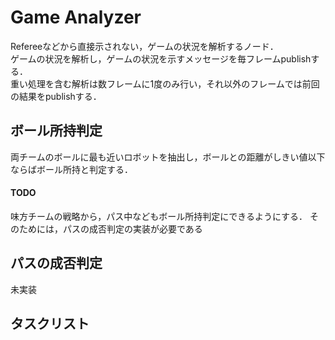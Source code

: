 # Game Analyzer

Refereeなどから直接示されない，ゲームの状況を解析するノード．  
ゲームの状況を解析し，ゲームの状況を示すメッセージを毎フレームpublishする．  
重い処理を含む解析は数フレームに1度のみ行い，それ以外のフレームでは前回の結果をpublishする．

## ボール所持判定

両チームのボールに最も近いロボットを抽出し，ボールとの距離がしきい値以下ならばボール所持と判定する．

#### TODO

味方チームの戦略から，パス中などもボール所持判定にできるようにする．
そのためには，パスの成否判定の実装が必要である

## パスの成否判定

未実装


## タスクリスト
